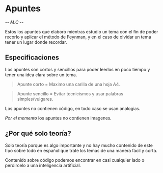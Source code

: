 # Apuntes
-- *M.C* --

Estos los apuntes que elaboro mientras estudio un tema con el fin de poder recorlo y aplicar el método de Feynman, y en el caso de olvidar un tema tener un lugar donde recordar.

## Especificaciones

Los apuntes son cortos y sencillos para poder leerlos en poco tiempo y tener una idea clara sobre un tema.

> Apunte corto = Maximo una carilla de una hoja A4.

> Apunte sencillo = Evitar tecnicismos y usar palabras simples/vulgares.

Los apuntes no contienen código, en todo caso se usan analogias.

*Por el momento* los apuntes no contienen imagenes.

## ¿Por qué solo teoría?

Solo teoría porque es algo importante y no hay mucho contenido de este tipo sobre todo en español que trate los temas de una manera fácil y corta. 

Contenido sobre código podemos encontrar en casi cualquier lado o perdircelo a una inteligencia artificial.
